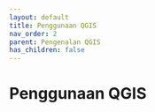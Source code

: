 ```yaml
---
layout: default
title: Penggunaan QGIS
nav_order: 2
parent: Pengenalan QGIS
has_children: false
---
```


# Penggunaan QGIS
